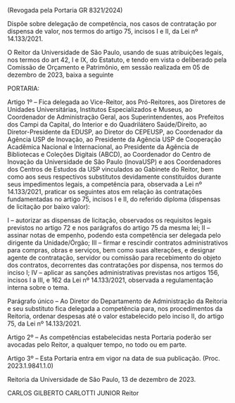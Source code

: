 (Revogada pela Portaria GR 8321/2024)

Dispõe sobre delegação de competência, nos casos de contratação por dispensa de valor, nos termos do artigo 75, incisos I e II, da Lei nº 14.133/2021.

O Reitor da Universidade de São Paulo, usando de suas atribuições legais, nos termos do art 42, I e IX, do Estatuto, e tendo em vista o deliberado pela Comissão de Orçamento e Patrimônio, em sessão realizada em 05 de dezembro de 2023, baixa a seguinte

PORTARIA:

Artigo 1º – Fica delegada ao Vice-Reitor, aos Pró-Reitores, aos Diretores de Unidades Universitárias, Institutos Especializados e Museus, ao Coordenador de Administração Geral, aos Superintendentes, aos Prefeitos dos Campi da Capital, do Interior e do Quadrilátero Saúde/Direito, ao Diretor-Presidente da EDUSP, ao Diretor do CEPEUSP, ao Coordenador da Agência USP de Inovação, ao Presidente da Agência USP de Cooperação Acadêmica Nacional e Internacional, ao Presidente da Agência de Bibliotecas e Coleções Digitais (ABCD), ao Coordenador do Centro de Inovação da Universidade de São Paulo (lnovaUSP) e aos Coordenadores dos Centros de Estudos da USP vinculados ao Gabinete do Reitor, bem como aos seus respectivos substitutos devidamente constituídos durante seus impedimentos legais, a competência para, observada a Lei nº 14.133/2021, praticar os seguintes atos em relação às contratações fundamentadas no artigo 75, incisos I e II, do referido diploma (dispensas de licitação por baixo valor):

I – autorizar as dispensas de licitação, observados os requisitos legais previstos no artigo 72 e nos parágrafos do artigo 75 da mesma lei;
II – assinar notas de empenho, podendo esta competência ser delegada pelo dirigente da Unidade/Órgão;
III – firmar e rescindir contratos administrativos para compras, obras e serviços, bem como suas alterações, e designar agente de contratação, servidor ou comissão para recebimento do objeto dos contratos, decorrentes das contratações por dispensa, nos termos do inciso I;
IV – aplicar as sanções administrativas previstas nos artigos 156, incisos l a III, e 162 da Lei nº 14.133/2021, observada a regulamentação interna sobre o tema.

Parágrafo único – Ao Diretor do Departamento de Administração da Reitoria e seu substituto fica delegada a competência para, nos procedimentos da Reitoria, ordenar despesas até o valor estabelecido pelo inciso II, do artigo 75, da Lei nº 14.133/2021.

Artigo 2º – As competências estabelecidas nesta Portaria poderão ser avocadas pelo Reitor, a qualquer tempo, no todo ou em parte.

Artigo 3º – Esta Portaria entra em vigor na data de sua publicação. (Proc. 2023.1.9841.1.0)

Reitoria da Universidade de São Paulo, 13 de dezembro de 2023.

CARLOS GILBERTO CARLOTTI JUNIOR
Reitor